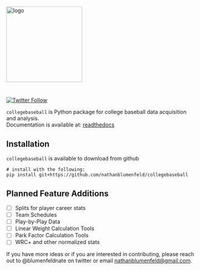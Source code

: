 # 
<img src="collegebaseball.png" alt="logo" width="200"/>

# 

<!-- badges: start -->

[![Twitter Follow](https://img.shields.io/twitter/follow/blumenfeldnate?color=blue&label=%40blumenfeldnate&logo=twitter&style=for-the-badge)](https://twitter.com/blumenfeldnate)

<!-- badges: end -->

`collegebaseball` is Python package for college baseball data acquisition and analysis.   
Documentation is available at: <a href='https://collegebaseball.readthedocs.io/en/latest/index.html'>readthedocs</a>

## **Installation** 
`collegebaseball` is available to download from github
```
# install with the following:
pip install git+https://github.com/nathanblumenfeld/collegebaseball
``` 
## Planned Feature Additions
- [ ] Splits for player career stats
- [ ] Team Schedules
- [ ] Play-by-Play Data
- [ ] Linear Weight Calculation Tools
- [ ] Park Factor Calculation Tools
- [ ] WRC+ and other normalized stats

If you have more ideas or if you are interested in contributing, please reach out to @blumenfeldnate on twitter or email nathanblumenfeld@gmail.com. 


